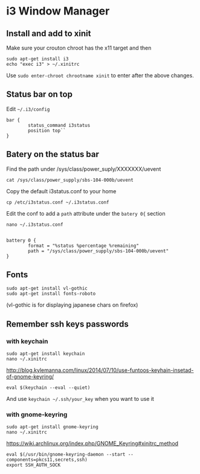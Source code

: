 i3 Window Manager
=================

Install and add to xinit
------------------------

Make sure your crouton chroot has the x11 target and then

    sudo apt-get install i3
    echo "exec i3" > ~/.xinitrc

Use ```sudo enter-chroot chrootname xinit``` to enter after the above changes.

Status bar on top
-----------------

Edit ```~/.i3/config```

```
bar {
        status_command i3status
        position top``
}
```


Batery on the status bar
------------------------

Find the path under /sys/class/power_suply/XXXXXXX/uevent

    cat /sys/class/power_supply/sbs-104-000b/uevent

Copy the default i3status.conf to your home

    cp /etc/i3status.conf ~/.i3status.conf
    
Edit the conf to add a ```path``` attribute under the ```batery 0{``` section

    nano ~/.i3status.conf


    battery 0 {
            format = "%status %percentage %remaining"
            path = "/sys/class/power_supply/sbs-104-000b/uevent"
    }


Fonts
---------------------------

    sudo apt-get install vl-gothic
    sudo apt-get install fonts-roboto

(vl-gothic is for displaying japanese chars on firefox)


Remember ssh keys passwords
---------------------------

### with keychain

    sudo apt-get install keychain
    nano ~/.xinitrc
    
http://blog.kylemanna.com/linux/2014/07/10/use-funtoos-keyhain-insetad-of-gnome-keyring/

```
eval $(keychain --eval --quiet)
```    

And use ```keychain ~/.ssh/your_key``` when you want to use it

    
### with gnome-keyring

    sudo apt-get install gnome-keyring
    nano ~/.xinitrc
    
https://wiki.archlinux.org/index.php/GNOME_Keyring#xinitrc_method

```
eval $(/usr/bin/gnome-keyring-daemon --start --components=pkcs11,secrets,ssh)
export SSH_AUTH_SOCK

```